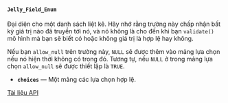 #### `Jelly_Field_Enum`

Đại diện cho một danh sách liệt kê.
Hãy nhớ rằng trường này chấp nhận bất kỳ giá trị nào đã truyền tới nó, và nó không là cho đến khi bạn `validate()` mô hình mà bạn sẽ biết có hoặc không giá trị là hợp lệ hay không.

Nếu bạn `allow_null` trên trường này, `NULL` sẽ được thêm vào mảng lựa chọn nếu nó hiện thời không có trong đó.
Tương tự, nếu `NULL` ở trong mảng lựa chọn `allow_null` sẽ được thiết lập là `TRUE`.

 * **`choices`** — Một mảng các lựa chọn hợp lệ.

[Tài liệu API](../api/Jelly_Field_Enum)